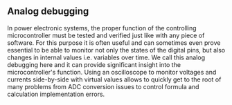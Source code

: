 
## Analog debugging

In power electronic systems, the proper function of the controlling
microcontroller must be tested and verified just like with any piece
of software. For this purpose it is often useful and
can sometimes even prove essential to be able to monitor not only the
states of the digital pins, but also changes in internal values i.e.
variables over time. We call this analog debugging here and it can
provide significant insight into the microcontroller's function.
Using an oscilloscope to monitor voltages and currents side-by-side
with virtual values allows to quickly get to the root of many
problems from ADC conversion issues to control formula and
calculation implementation errors.
